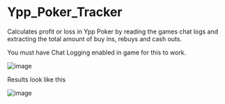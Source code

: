 # Ypp_Poker_Tracker
Calculates profit or loss in Ypp Poker by reading the games chat logs and extracting the total amount of buy ins, rebuys and cash outs.

You must have Chat Logging enabled in game for this to work. 

![image](https://user-images.githubusercontent.com/45239114/150341789-f9fda4c6-ae02-4e9d-90e2-184d15849397.png)

Results look like this

![image](https://user-images.githubusercontent.com/45239114/150429397-ca35007e-c353-4455-b807-fd420dfeafb8.png)
